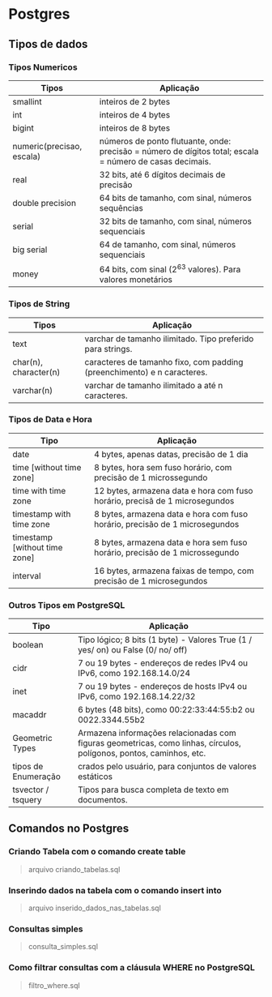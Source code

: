 # Postgres

## Tipos de dados

### Tipos Numericos

Tipos   |Aplicação
------- | --------------------------------------------------
smallint | inteiros de 2 bytes
int | inteiros de 4 bytes
bigint | inteiros de 8 bytes
numeric(precisao, escala) | números de ponto flutuante, onde: precisão = número de dígitos total; escala = número de casas decimais.
real | 32 bits, até 6 dígitos decimais de precisão
double precision | 64 bits de tamanho, com sinal, números sequências
serial | 32 bits de tamanho, com sinal, números sequenciais
big serial | 64 de tamanho, com sinal, números sequenciais
money | 64 bits, com sinal ($2^{63}$ valores). Para valores monetários

### Tipos de String

Tipos | Aplicação
----- | ------------------------------------------------------
text  | varchar de tamanho ilimitado. Tipo preferido para strings.
char(n), character(n) | caracteres de tamanho fixo, com padding (preenchimento) e n caracteres.
varchar(n) | varchar de tamanho ilimitado a até n caracteres.

### Tipos de Data e Hora

Tipo | Aplicação
---- | ---------------------------------------------------------
date | 4 bytes, apenas datas, precisão de 1 dia
time [without time zone] | 8 bytes, hora sem fuso horário, com precisão de 1 microssegundo
time with time zone | 12 bytes, armazena data e hora com fuso horário, precisã de 1 microsegundos
timestamp with time zone | 8 bytes, armazena data e hora com fuso horário, precisão de 1 microsegundos
timestamp [without time zone] | 8 bytes, armazena data e hora sem fuso horário, precisão de 1 microssegundo
interval | 16 bytes, armazena faixas de tempo, com precisão de 1 microsegundos

### Outros Tipos em PostgreSQL

Tipo | Aplicação
---- | ---------
boolean | Tipo lógico; 8 bits (1 byte) - Valores True (1 / yes/ on) ou False (0/ no/ off)
cidr | 7 ou 19 bytes - endereços de redes IPv4 ou IPv6, como 192.168.14.0/24
inet | 7 ou 19 bytes - endereços de hosts IPv4 ou IPv6, como 192.168.14.22/32
macaddr | 6 bytes (48 bits), como 00:22:33:44:55:b2 ou 0022.3344.55b2
Geometric Types | Armazena informações relacionadas com figuras geometricas, como linhas, círculos, polígonos, pontos, caminhos, etc.
tipos de Enumeração | crados pelo usuário, para conjuntos de valores estáticos
tsvector / tsquery | Tipos para busca completa de texto em documentos.

## Comandos no Postgres

### Criando Tabela com o comando create table

> arquivo criando_tabelas.sql

### Inserindo dados na tabela com o comando insert into

> arquivo inserido_dados_nas_tabelas.sql

### Consultas simples

> consulta_simples.sql

### Como filtrar consultas com a cláusula WHERE no PostgreSQL

> filtro_where.sql

